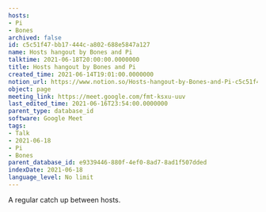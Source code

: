```yaml
---
hosts:
- Pi
- Bones
archived: false
id: c5c51f47-bb17-444c-a802-688e5847a127
name: Hosts hangout by Bones and Pi
talktime: 2021-06-18T20:00:00.0000000
title: Hosts hangout by Bones and Pi
created_time: 2021-06-14T19:01:00.0000000
notion_url: https://www.notion.so/Hosts-hangout-by-Bones-and-Pi-c5c51f47bb17444ca802688e5847a127
object: page
meeting_link: https://meet.google.com/fmt-ksxu-uuv
last_edited_time: 2021-06-16T23:54:00.0000000
parent_type: database_id
software: Google Meet
tags:
- Talk
- 2021-06-18
- Pi
- Bones
parent_database_id: e9339446-880f-4ef0-8ad7-8ad1f507dded
indexDate: 2021-06-18
language_level: No limit
---
```


A regular catch up between hosts.


